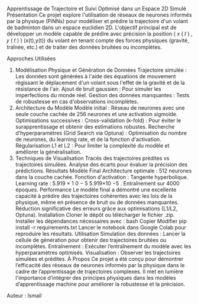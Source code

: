 

Apprentissage de Trajectoire et Suivi Optimisé dans un Espace 2D Simulé
Présentation
Ce projet explore l'utilisation de réseaux de neurones informés par la physique (PiNNs) pour modéliser et prédire la trajectoire d'un volant de badminton dans un espace euclidien 2D. L'objectif principal est de développer un modèle capable de prédire avec précision la position 
(
𝑥
(
𝑡
)
,
𝑦
(
𝑡
)
)
(x(t),y(t)) du volant en tenant compte des forces physiques (gravité, traînée, etc.) et de traiter des données bruitées ou incomplètes.

Approches Utilisées
1. Modélisation Physique et Génération de Données
Trajectoire simulée : Les données sont générées à l'aide des équations de mouvement régissant le déplacement d'un volant sous l'effet de la gravité et de la résistance de l'air.
Ajout de bruit gaussien : Pour simuler les imperfections du monde réel.
Gestion des données manquantes : Tests de robustesse en cas d'observations incomplètes.
2. Architecture du Modèle
Modèle initial : Réseau de neurones avec une seule couche cachée de 256 neurones et une activation sigmoïde.
Optimisations successives :
Cross-validation (k-fold) : Pour éviter le surapprentissage et obtenir des estimations robustes.
Recherche d’hyperparamètres (Grid Search via Optuna) : Optimisation du nombre de neurones, du learning rate, et de la fonction d'activation.
Régularisation L1 et L2 : Pour limiter la complexité du modèle et améliorer la généralisation.
3. Techniques de Visualisation
Tracés des trajectoires prédites vs trajectoires simulées.
Analyse des écarts pour évaluer la précision des prédictions.
Résultats
Modèle Final
Architecture optimale :
512 neurones dans la couche cachée.
Fonction d'activation : Tangente hyperbolique.
Learning rate : 
5.919
×
1
0
−
5
5.919×10 
−5
 .
Entraînement sur 4000 époques.
Performance
Le modèle final a démontré une excellente capacité à prédire des trajectoires cohérentes avec les lois de la physique, même en présence de bruit ou de données manquantes.
Réduction significative des erreurs grâce aux optimisations (L1/L2, Optuna).
Installation
Cloner le dépôt ou télécharger le fichier .zip.
Installer les dépendances nécessaires avec :
bash
Copier
Modifier
pip install -r requirements.txt
Lancer le notebook dans Google Colab pour reproduire les résultats.
Utilisation
Simulation des données : Lancer la cellule de génération pour obtenir des trajectoires bruitées ou incomplètes.
Entraînement : Exécuter l’entraînement du modèle avec les hyperparamètres optimisés.
Visualisation : Observer les trajectoires simulées et prédites.
À Propos
Ce projet a été conçu pour démontrer l’efficacité des réseaux de neurones informés par la physique dans le cadre de l’apprentissage de trajectoires complexes. Il met en lumière l'importance d’intégrer des principes physiques dans les modèles d’apprentissage machine pour améliorer la robustesse et la précision.

Auteur : Ismail
